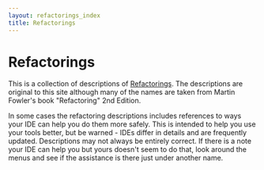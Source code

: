 ```yaml
---
layout: refactorings_index
title: Refactorings
---
```


# Refactorings

This is a collection of descriptions of [Refactorings](https://refactoring.com/). The descriptions are original to this site although many of the names are taken from Martin Fowler's book "Refactoring" 2nd Edition.

In some cases the refactoring descriptions includes references to ways your IDE can help you do them more safely. This is intended to help you use your tools better, but be warned - IDEs differ in details and are frequently updated. Descriptions may not always be entirely correct. If there is a note your IDE can help you but yours doesn't seem to do that, look around the menus and see if the assistance is there just under another name.
